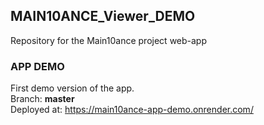 
## MAIN10ANCE_Viewer_DEMO

Repository for the Main10ance project web-app   

### APP DEMO
First demo version of the app.  
Branch: **master**  
Deployed at: <https://main10ance-app-demo.onrender.com/>  
